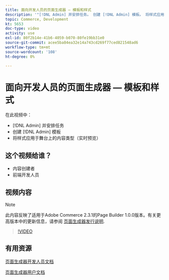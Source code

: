 ```yaml
---
title: 面向开发人员的页面生成器 — 模板和样式
description: '"[!DNL Admin] 并安排任务。 创建 [!DNL Admin] 模板​。 将样式应用于舞台上的内容类型（实时预览）。”'
topic: Commerce, Development
kt: 5653
doc-type: video
activity: use
exl-id: 80f2b14e-41b6-4059-b070-80fe19bb31e0
source-git-commit: acee5ba84ea32e14a743cd269f77ced821548ad6
workflow-type: tm+mt
source-wordcount: '108'
ht-degree: 0%

---
```


# 面向开发人员的页面生成器 — 模板和样式

在此视频中：

- [!DNL Admin] 并安排任务
- 创建 [!DNL Admin] 模&#x200B;板
- 将样式应用于舞台上的内容类型（实时预览）

## 这个视频给谁？

- 内容创建者
- 前端开发人员

## 视频内容

>[!NOTE]
>
>此内容反映了适用于Adobe Commerce 2.3.1的Page Builder 1.0.0版本。有关更高版本中的更新信息，请参阅 [页面生成器发行说明](https://devdocs.magento.com/page-builder/docs/release-notes.html).

>[!VIDEO](https://video.tv.adobe.com/v/35712?quality=12&learn=on)

## 有用资源

[页面生成器开发人员文档](https://devdocs.magento.com/page-builder/docs/index.html)

[页面生成器用户文档](https://docs.magento.com/user-guide/cms/page-builder.html)
